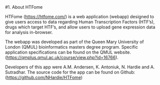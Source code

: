 #1. About HTFome

HTFome (https://htfome.com/) is a web application (webapp) designed to give users access to data regarding Human Transcription Factors (HTF’s), drugs which target HTF’s, and allow users to upload gene expression data for analysis in-browser.

The webapp was developed as part of the Queen Mary University of London (QMUL) bioinformatics masters degree program. Specific application specifications can be found on the QMUL website. (https://qmplus.qmul.ac.uk/course/view.php?id=16766).

Developers of this app were A.M. Andersen, K. Antoniuk, N. Hardie and A. Sutradhar.
The source code for the app can be found on Github: (https://github.com/NHardie/HTFome) 
